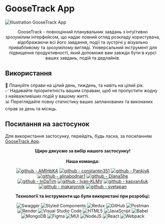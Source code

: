 # GooseTrack App

![Illustration GooseTrack App](https://img001.prntscr.com/file/img001/KlLC6GsaQ-SuXBFiQXZIAA.png)<br/>

<div align="center">
GooseTrack - повноцінний планувальник завдань з інтуїтивно зрозумілим інтерфейсом, що надає повний огляд розкладу користувача, відображаючи всi його завдання, події та зустрічі у візуально привабливому та зрозумілому вигляді. Універсальний інструмент для підвищення продуктивності, який допоможе вам завжди бути в курсі ваших завдань, подій та дедлайнів.</div>

## Використання

📅 Плануйте справи на цілий день, тиждень, та навіть на цілий рік.</br>
✅ Надавайте пріоритетність вашим справам, щоб не пропустити жодну з найважливіших подій у вашому житті.</br>
📊 Переглядайте повну статистику ваших запланованих та виконаних справ за день та місяць.

## Посилання на застосунок

Для використання застосунку, перейдіть, будь ласка, за посиланням [GooseTrack App](https://amihbka.github.io/goose-track-react-project/).

<div align="center"><b>Щиро дякуємо за вибір нашого застосунку!</b>
</br></br><div>

<div align="center"><b>Наша команда:</b></br>

[![github - AMIHbKA](https://img.shields.io/badge/github-AMIHbKA-2ea44f?logo=github)](https://github.com/AMIHbKA)
[![github - constantin351](https://img.shields.io/badge/github-constantin351-2ea44f?logo=github)](https://github.com/constantin351)
[![github - PankivA](https://img.shields.io/badge/github-PankivA-2ea44f?logo=github)](https://github.com/PankivA)
[![github - alinabodnar1](https://img.shields.io/badge/github-alinabodnar1-2ea44f?logo=github)](https://github.com/alinabodnar1)
[![github - DianaShe](https://img.shields.io/badge/github-DianaShe-2ea44f?logo=github)](https://github.com/DianaShe)</br>
[![github - InDaTim](https://img.shields.io/badge/github-InDaTim-2ea44f?logo=github)](https://github.com/indatim)
[![github - Ivan-KLMV](https://img.shields.io/badge/github-Ivan--KLMV-2ea44f?logo=github)](https://github.com/Ivan-KLMV)
[![github - kasyan4uk](https://img.shields.io/badge/github-kasyan4uk-2ea44f?logo=github)](https://github.com/kasyan4uk)
[![github - makaronnik](https://img.shields.io/badge/github-makaronnik-2ea44f?logo=github)](https://github.com/makaronnik)
[![github - svetapan](https://img.shields.io/badge/github-svetapan-2ea44f?logo=github)](https://github.com/svetapan)

</div>

<div align="center">
<b>Технології та інструменти що були використані при розробці:</b></br>
  
![Swagger](https://img.shields.io/badge/-Swagger-%23Clojure?style=for-the-badge&logo=swagger&logoColor=white)
![Styled Components](https://img.shields.io/badge/styled--components-DB7093?style=for-the-badge&logo=styled-components&logoColor=white)
![Redux](https://img.shields.io/badge/redux-%23593d88.svg?style=for-the-badge&logo=redux&logoColor=white)
![GitHub](https://img.shields.io/badge/github-%23121011.svg?style=for-the-badge&logo=github&logoColor=white)
![Postman](https://img.shields.io/badge/Postman-FF6C37?style=for-the-badge&logo=postman&logoColor=white)</br>
![Render](https://img.shields.io/badge/Render-%46E3B7.svg?style=for-the-badge&logo=render&logoColor=white)
![Visual Studio Code](https://img.shields.io/badge/Visual%20Studio%20Code-0078d7.svg?style=for-the-badge&logo=visual-studio-code&logoColor=white)
![HTML5](https://img.shields.io/badge/html5-%23E34F26.svg?style=for-the-badge&logo=html5&logoColor=white)
![JavaScript](https://img.shields.io/badge/javascript-%23323330.svg?style=for-the-badge&logo=javascript&logoColor=%23F7DF1E)
![Babel](https://img.shields.io/badge/Babel-F9DC3e?style=for-the-badge&logo=babel&logoColor=black)</br>
![MongoDB](https://img.shields.io/badge/MongoDB-%234ea94b.svg?style=for-the-badge&logo=mongodb&logoColor=white)
![Figma](https://img.shields.io/badge/figma-%23F24E1E.svg?style=for-the-badge&logo=figma&logoColor=white)
![MUI](https://img.shields.io/badge/MUI-%230081CB.svg?style=for-the-badge&logo=mui&logoColor=white)
![NodeJS](https://img.shields.io/badge/node.js-6DA55F?style=for-the-badge&logo=node.js&logoColor=white)
![React](https://img.shields.io/badge/react-%2320232a.svg?style=for-the-badge&logo=react&logoColor=%2361DAFB)
![Webpack](https://img.shields.io/badge/webpack-%238DD6F9.svg?style=for-the-badge&logo=webpack&logoColor=black)

</div>

